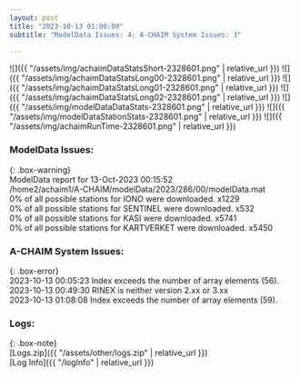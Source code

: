 ```yaml
---
layout: post
title: "2023-10-13 01:00:00"
subtitle: "ModelData Issues: 4; A-CHAIM System Issues: 3"

---
```


![]({{ "/assets/img/achaimDataStatsShort-2328601.png" | relative_url }})
![]({{ "/assets/img/achaimDataStatsLong00-2328601.png" | relative_url }})
![]({{ "/assets/img/achaimDataStatsLong01-2328601.png" | relative_url }})
![]({{ "/assets/img/achaimDataStatsLong02-2328601.png" | relative_url }})
![]({{ "/assets/img/modelDataDataStats-2328601.png" | relative_url }})
![]({{ "/assets/img/modelDataStationStats-2328601.png" | relative_url }})
![]({{ "/assets/img/achaimRunTime-2328601.png" | relative_url }})


### ModelData Issues:  
  
{: .box-warning}  
 ModelData report for 13-Oct-2023 00:15:52   
 /home2/achaim1/A-CHAIM/modelData/2023/286/00/modelData.mat   
 0% of all possible stations for IONO were downloaded. x1229   
 0% of all possible stations for SENTINEL were downloaded. x532   
 0% of all possible stations for KASI were downloaded. x5741   
 0% of all possible stations for KARTVERKET were downloaded. x5450   
  
### A-CHAIM System Issues:  
  
{: .box-error}  
2023-10-13 00:05:23 Index exceeds the number of array elements (56).  
2023-10-13 00:49:30 RINEX is neither version 2.xx or 3.xx  
2023-10-13 01:08:08 Index exceeds the number of array elements (59).  

### Logs:  
  
{: .box-note}  
[Logs.zip]({{ "/assets/other/logs.zip" | relative_url }})  
[Log Info]({{ "/logInfo" | relative_url }})  
